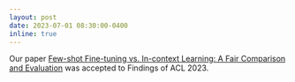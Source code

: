 ```yaml
---
layout: post
date: 2023-07-01 08:30:00-0400
inline: true
---
```


Our paper [Few-shot Fine-tuning vs. In-context Learning: A Fair Comparison and Evaluation](https://arxiv.org/abs/2305.16938) was accepted to Findings of ACL 2023.
